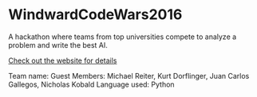 # WindwardCodeWars2016
A hackathon where teams from top universities compete to analyze a problem and write the best AI.

[Check out the website for details](http://www.windward.net/code-war/)

Team name: Guest
Members: Michael Reiter, Kurt Dorflinger, Juan Carlos Gallegos, Nicholas Kobald
Language used: Python
